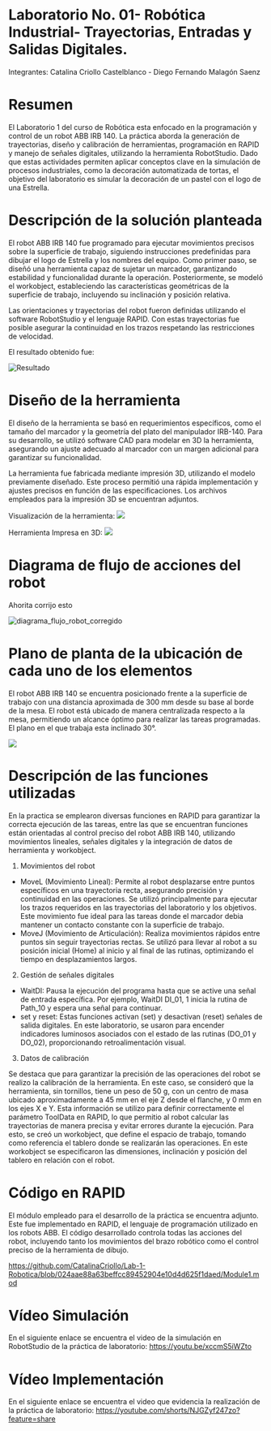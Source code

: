 # Laboratorio No. 01- Robótica Industrial- Trayectorias, Entradas y Salidas Digitales.

Integrantes: Catalina Criollo Castelblanco - Diego Fernando Malagón Saenz

# Resumen

El Laboratorio 1 del curso de Robótica esta enfocado en la programación y control de un robot ABB IRB 140. La práctica aborda la generación de trayectorias, diseño y calibración de herramientas, programación en RAPID y manejo de señales digitales, utilizando la herramienta RobotStudio. Dado que estas actividades permiten aplicar conceptos clave en la simulación de procesos industriales, como la decoración automatizada de tortas, el objetivo del laboratorio es simular la decoración de un pastel con el logo de una Estrella.

# Descripción de la solución planteada

El robot ABB IRB 140 fue programado para ejecutar movimientos precisos sobre la superficie de trabajo, siguiendo instrucciones predefinidas para dibujar el logo de Estrella y los nombres del equipo. Como primer paso, se diseñó una herramienta capaz de sujetar un marcador, garantizando estabilidad y funcionalidad durante la operación. Posteriormente, se modeló el workobject, estableciendo las características geométricas de la superficie de trabajo, incluyendo su inclinación y posición relativa.

Las orientaciones y trayectorias del robot fueron definidas utilizando el software RobotStudio y el lenguaje RAPID. Con estas trayectorias fue posible asegurar la continuidad en los trazos respetando las restricciones de velocidad.

El resultado obtenido fue:

![Resultado](https://github.com/user-attachments/assets/0055ff3a-c92f-4ad9-888a-7124ba49f832)

# Diseño de la herramienta

El diseño de la herramienta se basó en requerimientos específicos, como el tamaño del marcador y la geometría del plato del manipulador IRB-140. Para su desarrollo, se utilizó software CAD para modelar en 3D la herramienta, asegurando un ajuste adecuado al marcador con un margen adicional para garantizar su funcionalidad.

La herramienta fue fabricada mediante impresión 3D, utilizando el modelo previamente diseñado. Este proceso permitió una rápida implementación y ajustes precisos en función de las especificaciones. Los archivos empleados para la impresión 3D se encuentran adjuntos.

Visualización de la herramienta:
![](https://github.com/CatalinaCriollo/Lab-1-Robotica/blob/e144e45669f19df76f8b95f1cc8341378924c9e6/Herramienta.png)

Herramienta Impresa en 3D:
![](https://github.com/CatalinaCriollo/Lab-1-Robotica/blob/72948781c26c7d7961540261a3f3e20e11702197/HerramientaF.jpg)


# Diagrama de flujo de acciones del robot

Ahorita corrijo esto

![diagrama_flujo_robot_corregido](https://github.com/user-attachments/assets/a9ba8dc7-40f7-41e4-934d-29fc70e7ecd3)


# Plano de planta de la ubicación de cada uno de los elementos

El robot ABB IRB 140 se encuentra posicionado frente a la superficie de trabajo con una distancia aproximada de 300 mm desde su base al borde de la mesa. El robot está ubicado de manera centralizada respecto a la mesa, permitiendo un alcance óptimo para realizar las tareas programadas. El plano en el que trabaja esta inclinado 30°.

![](https://github.com/CatalinaCriollo/Lab-1-Robotica/blob/a05496c078de818083ccf8b257134248dfbf1b6e/Plano.png)

# Descripción de las funciones utilizadas

En la practica se emplearon diversas funciones en RAPID para garantizar la correcta ejecución de las tareas, entre las que se encuentran funciones están orientadas al control preciso del robot ABB IRB 140, utilizando movimientos lineales, señales digitales y la integración de datos de herramienta y workobject. 

1. Movimientos del robot
- MoveL (Movimiento Lineal): Permite al robot desplazarse entre puntos específicos en una trayectoria recta, asegurando precisión y continuidad en las operaciones. Se utilizó principalmente para ejecutar los trazos requeridos en las trayectorias del laboratorio y los objetivos. Este movimiento fue ideal para las tareas donde el marcador debia mantener un contacto constante con la superficie de trabajo.
- MoveJ (Movimiento de Articulación): Realiza movimientos rápidos entre puntos sin seguir trayectorias rectas. Se utilizó para llevar al robot a su posición inicial (Home) al inicio y al final de las rutinas, optimizando el tiempo en desplazamientos largos.
  
2. Gestión de señales digitales
- WaitDI: Pausa la ejecución del programa hasta que se active una señal de entrada específica. Por ejemplo, WaitDI DI_01, 1 inicia la rutina de Path_10 y espera una señal para continuar.
- set y reset: Estas funciones activan (set) y desactivan (reset) señales de salida digitales. En este laboratorio, se usaron para encender indicadores luminosos asociados con el estado de las rutinas (DO_01 y DO_02), proporcionando retroalimentación visual.

3. Datos de calibración
   
Se destaca que para garantizar la precisión de las operaciones del robot se realizo la calibración de la herramienta. En este caso, se consideró que la herramienta, sin tornillos, tiene un peso de 50 g, con un centro de masa ubicado aproximadamente a 45 mm en el eje Z desde el flanche, y 0 mm en los ejes X e Y. Esta información se utilizo para definir correctamente el parámetro ToolData en RAPID, lo que permitio al robot calcular las trayectorias de manera precisa y evitar errores durante la ejecución. Para esto, se creó un workobject, que define el espacio de trabajo, tomando como referencia el tablero donde se realizarán las operaciones. En este workobject se especificaron las dimensiones, inclinación y posición del tablero en relación con el robot.


# Código en RAPID

El módulo empleado para el desarrollo de la práctica se encuentra adjunto. Este fue implementado en RAPID, el lenguaje de programación utilizado en los robots ABB. El código desarrollado controla todas las acciones del robot, incluyendo tanto los movimientos del brazo robótico como el control preciso de la herramienta de dibujo. 

https://github.com/CatalinaCriollo/Lab-1-Robotica/blob/024aae88a63beffcc89452904e10d4d625f1daed/Module1.mod

# Vídeo Simulación

En el siguiente enlace se encuentra el video de la simulación en RobotStudio de la práctica de laboratorio:
https://youtu.be/xccmS5iWZto

# Vídeo Implementación

En el siguiente enlace se encuentra el video que evidencia la realización de la práctica de laboratorio:
https://youtube.com/shorts/NJGZyf247zo?feature=share
